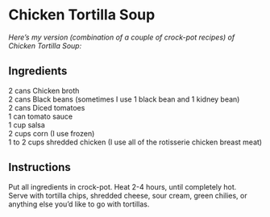 # Chicken Tortilla Soup

*Here’s my version (combination of a couple of crock-pot recipes) of Chicken Tortilla Soup:*

## Ingredients
2 cans Chicken broth  
2 cans Black beans (sometimes I use 1 black bean and 1 kidney bean)  
2 cans Diced tomatoes  
1 can tomato sauce  
1 cup salsa  
2 cups corn (I use frozen)  
1 to 2 cups shredded chicken (I use all of the rotisserie chicken breast meat)  

## Instructions
Put all ingredients in crock-pot. Heat 2-4 hours, until completely hot.  
Serve with tortilla chips, shredded cheese, sour cream, green chilies, or anything else you’d like to go
with tortillas.